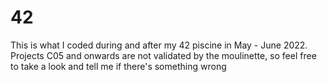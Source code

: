# 42
This is what I coded during and after my 42 piscine in May - June 2022. Projects C05 and onwards are not validated by the moulinette, so feel free to take a look and tell me if there's something wrong
